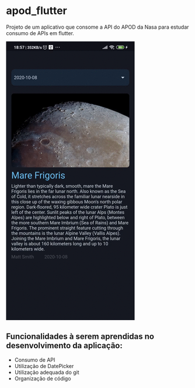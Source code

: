 # apod_flutter

Projeto de um aplicativo que consome a API do APOD da Nasa para estudar consumo de APIs em flutter.

![Demo](Screenrecorder-2020-10-15-18-57-54-227.gif)

## Funcionalidades à serem aprendidas no desenvolvimento da aplicação:
- Consumo de API
- Utilização de DatePicker
- Utilização adequada do git
- Organização de código


